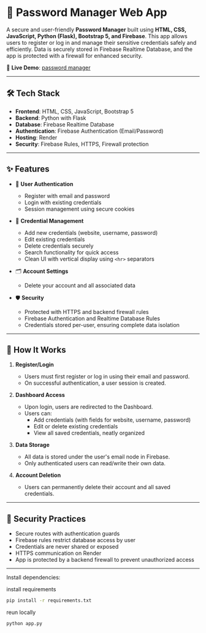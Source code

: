 # 🔐 Password Manager Web App

A secure and user-friendly **Password Manager** built using **HTML, CSS, JavaScript, Python (Flask), Bootstrap 5, and Firebase**. This app allows users to register or log in and manage their sensitive credentials safely and efficiently. Data is securely stored in Firebase Realtime Database, and the app is protected with a firewall for enhanced security.

🚀 **Live Demo**: [password manager](https://password-manager-r7dm.onrender.com/)

---

## 🛠️ Tech Stack

- **Frontend**: HTML, CSS, JavaScript, Bootstrap 5  
- **Backend**: Python with Flask  
- **Database**: Firebase Realtime Database  
- **Authentication**: Firebase Authentication (Email/Password)  
- **Hosting**: Render  
- **Security**: Firebase Rules, HTTPS, Firewall protection

---

## ✨ Features

- 🔐 **User Authentication**
  - Register with email and password
  - Login with existing credentials
  - Session management using secure cookies

- 🧰 **Credential Management**
  - Add new credentials (website, username, password)
  - Edit existing credentials
  - Delete credentials securely
  - Search functionality for quick access
  - Clean UI with vertical display using `<hr>` separators

- 🗂️ **Account Settings**
  - Delete your account and all associated data

- 🛡️ **Security**
  - Protected with HTTPS and backend firewall rules
  - Firebase Authentication and Realtime Database Rules
  - Credentials stored per-user, ensuring complete data isolation

---

## 🧪 How It Works

1. **Register/Login**
   - Users must first register or log in using their email and password.
   - On successful authentication, a user session is created.

2. **Dashboard Access**
   - Upon login, users are redirected to the Dashboard.
   - Users can:
     - Add credentials (with fields for website, username, password)
     - Edit or delete existing credentials
     - View all saved credentials, neatly organized

3. **Data Storage**
   - All data is stored under the user's email node in Firebase.
   - Only authenticated users can read/write their own data.

4. **Account Deletion**
   - Users can permanently delete their account and all saved credentials.

---

## 🔐 Security Practices

- Secure routes with authentication guards
- Firebase rules restrict database access by user
- Credentials are never shared or exposed
- HTTPS communication on Render
- App is protected by a backend firewall to prevent unauthorized access

---


Install dependencies:

install requirements
```bash
pip install -r requirements.txt
```


reun locally
```bash
python app.py
```

